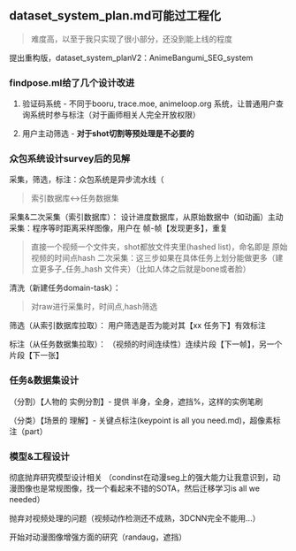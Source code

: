 ## dataset_system_plan.md可能过工程化
> 难度高，以至于我只实现了很小部分，还没到能上线的程度

提出重构版，dataset_system_planV2：AnimeBangumi_SEG_system

### findpose.ml给了几个设计改进
1. 验证码系统 - 不同于booru, trace.moe, animeloop.org 系统，让普通用户查询系统时参与标注（对于画师相关人完全开放权限）

2. 用户主动筛选 - **对于shot切割等预处理是不必要的**

### 众包系统设计survey后的见解
采集，筛选，标注：众包系统是异步流水线（
> 索引数据库<->任务数据集

采集&二次采集（索引数据库）：
设计进度数据库，从原始数据中（如动画）主动采集：程序等时距离采样图像，用户在 帧-帧【发现更多】，重复
> 直接一个视频一个文件夹，shot都放文件夹里(hashed list)，命名即是 原始视频的时间点hash
二次采集：这三步如果在具体任务上划分能做更多（建立更多子_任务_hash 文件夹）（比如人体之后就是bone或者脸）

清洗（新建任务domain-task）：
> 对raw进行采集时，时间点,hash筛选

筛选（从索引数据库拉取）：
用户筛选是否为能对其【xx 任务下】有效标注

标注（从任务数据集拉取）：
（视频的时间连续性）连续片段【下一帧】，另一个片段【下一张】

### 任务&数据集设计
（分割）【人物的 实例分割】- 提供 半身，全身，遮挡%，这样的实例笔刷

（分类）【场景的 理解】- 关键点标注(keypoint is all you need.md)，超像素标注（part）

### 模型&工程设计
彻底抛弃研究模型设计相关
（condinst在动漫seg上的强大能力让我意识到，动漫图像也是常规图像，找一个看起来不错的SOTA，然后迁移学习is all we needed）

抛弃对视频处理的问题（视频动作检测还不成熟，3DCNN完全不能用...）

开始对动漫图像增强方面的研究（randaug，遮挡）

